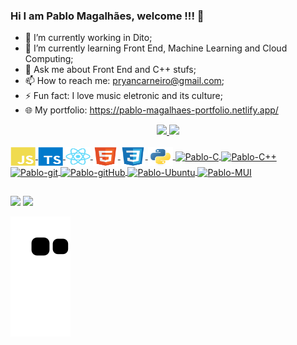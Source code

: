 ### Hi I am Pablo Magalhães, welcome !!! 👋

- 🔭 I’m currently working in Dito;
- 🌱 I’m currently learning Front End, Machine Learning and Cloud Computing;
- 💬 Ask me about Front End and C++ stufs;
- 📫 How to reach me: pryancarneiro@gmail.com;
- ⚡ Fun fact: I love music eletronic and its culture;
- 🌐 My portfolio: https://pablo-magalhaes-portfolio.netlify.app/

<div align="center">
  <a href="https://github.com/PabloRMCarneiro">
  <img height="180em" src="https://github-readme-stats.vercel.app/api?username=PabloRMCarneiro&show_icons=true&theme=dark&dracula&include_all_commits=true&count_private=true"/>
  <img height="180em" src="https://github-readme-stats.vercel.app/api/top-langs/?username=PabloRMCarneiro&layout=compact&langs_count=7&theme=dark"/>
</div>
<div style="display: inline_block"><br>
  <img align="center" alt="Pablo-Js" height="30" width="40" src="https://raw.githubusercontent.com/devicons/devicon/master/icons/javascript/javascript-plain.svg">
  <img align="center" alt="Pablo-Ts" height="30" width="40" src="https://raw.githubusercontent.com/devicons/devicon/master/icons/typescript/typescript-plain.svg">
  <img align="center" alt="Pablo-React" height="30" width="40" src="https://raw.githubusercontent.com/devicons/devicon/master/icons/react/react-original.svg">
  <img align="center" alt="Pablo-HTML" height="30" width="40" src="https://raw.githubusercontent.com/devicons/devicon/master/icons/html5/html5-original.svg">
  <img align="center" alt="Pablo-CSS" height="30" width="40" src="https://raw.githubusercontent.com/devicons/devicon/master/icons/css3/css3-original.svg">
  <img align="center" alt="Pablo-Python" height="30" width="40" src="https://raw.githubusercontent.com/devicons/devicon/master/icons/python/python-original.svg">
  <img align="center" alt="Pablo-C" height="30" width="40" src="https://cdn.jsdelivr.net/gh/devicons/devicon/icons/c/c-original.svg">
  <img align="center" alt="Pablo-C++" height="30" width="40" src="https://cdn.jsdelivr.net/gh/devicons/devicon/icons/cplusplus/cplusplus-original.svg">
  <img align="center" alt="Pablo-git" height="30" width="40" src="https://cdn.jsdelivr.net/gh/devicons/devicon/icons/git/git-original.svg">
  <img align="center" alt="Pablo-gitHub" height="30" width="40" src="https://cdn.jsdelivr.net/gh/devicons/devicon/icons/github/github-original.svg">
  <img align="center" alt="Pablo-Ubuntu" height="30" width="40" src="https://cdn.jsdelivr.net/gh/devicons/devicon/icons/ubuntu/ubuntu-plain.svg">
  <img align="center" alt="Pablo-MUI" height="30" width="40" src="https://cdn.jsdelivr.net/gh/devicons/devicon/icons/materialui/materialui-original.svg">
</div>
  
  ##
  
<div> 

  
  <a href = "mailto:pryancarneiro@gmail.com"><img src="https://img.shields.io/badge/-Gmail-%23333?style=for-the-badge&logo=gmail&logoColor=white" target="_blank"></a>
  <a href="https://www.linkedin.com/in/pablomagalh%C3%A3es/" target="_blank"><img src="https://img.shields.io/badge/-LinkedIn-%230077B5?style=for-the-badge&logo=linkedin&logoColor=white" target="_blank"></a> 
 
  ![Snake animation](https://github.com/rafaballerini/rafaballerini/blob/output/github-contribution-grid-snake.svg)
 
</div>
